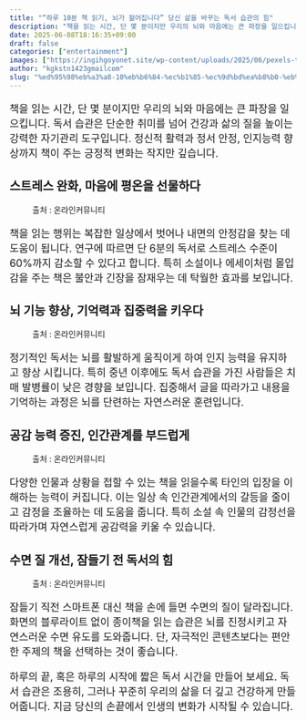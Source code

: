 ```yaml
---
title: "“하루 10분 책 읽기, 뇌가 젊어집니다” 당신 삶을 바꾸는 독서 습관의 힘"
description: "책을 읽는 시간, 단 몇 분이지만 우리의 뇌와 마음에는 큰 파장을 일으킵니다. 독서 습관은 단순한 취미를 넘어 건강과 삶의 질을 높이는 강력한 자기관리 도구입니다. 정신적 활력과 정서 안정, 인지능력 향상까지 책이 주는 긍정적 변화는 작지만 깊습니다."
date: 2025-06-08T18:16:35+09:00
draft: false
categories: ["entertainment"]
images: ["https://ingihgoyonet.site/wp-content/uploads/2025/06/pexels-thatguycraig000-1467564-1024x683.jpg", "https://ingihgoyonet.site/wp-content/uploads/2025/06/pexels-cottonbro-6214651-683x1024.jpg", "https://ingihgoyonet.site/wp-content/uploads/2025/06/pexels-fauxels-3184289-1024x662.jpg", "https://ingihgoyonet.site/wp-content/uploads/2025/06/pexels-olly-935742-1024x683.jpg"]
author: "kgkstn1423gmailcom"
slug: "%ed%95%98%eb%a3%a8-10%eb%b6%84-%ec%b1%85-%ec%9d%bd%ea%b8%b0-%eb%87%8c%ea%b0%80-%ec%a0%8a%ec%96%b4%ec%a7%91%eb%8b%88%eb%8b%a4-%eb%8b%b9%ec%8b%a0-%ec%82%b6%ec%9d%84-%eb%b0%94%ea%be%b8"
---
```


<p style="font-size:18px">책을 읽는 시간, 단 몇 분이지만 우리의 뇌와 마음에는 큰 파장을 일으킵니다. 독서 습관은 단순한 취미를 넘어 건강과 삶의 질을 높이는 강력한 자기관리 도구입니다. 정신적 활력과 정서 안정, 인지능력 향상까지 책이 주는 긍정적 변화는 작지만 깊습니다.</p> <h2 >스트레스 완화, 마음에 평온을 선물하다</h2> <figure ><img src="https://ingihgoyonet.site/wp-content/uploads/2025/06/pexels-thatguycraig000-1467564-1024x683.jpg" alt="" style="aspect-ratio:16/9;object-fit:cover"/><figcaption >출처 : 온라인커뮤니티</figcaption></figure> <p style="font-size:18px">책을 읽는 행위는 복잡한 일상에서 벗어나 내면의 안정감을 찾는 데 도움이 됩니다. 연구에 따르면 단 6분의 독서로 스트레스 수준이 60%까지 감소할 수 있다고 합니다. 특히 소설이나 에세이처럼 몰입감을 주는 책은 불안과 긴장을 잠재우는 데 탁월한 효과를 보입니다.</p> <h2 >뇌 기능 향상, 기억력과 집중력을 키우다</h2> <figure ><img src="https://ingihgoyonet.site/wp-content/uploads/2025/06/pexels-cottonbro-6214651-683x1024.jpg" alt="" style="aspect-ratio:16/9;object-fit:cover"/><figcaption >출처 : 온라인커뮤니티</figcaption></figure> <p style="font-size:18px">정기적인 독서는 뇌를 활발하게 움직이게 하여 인지 능력을 유지하고 향상 시킵니다. 특히 중년 이후에도 독서 습관을 가진 사람들은 치매 발병률이 낮은 경향을 보입니다. 집중해서 글을 따라가고 내용을 기억하는 과정은 뇌를 단련하는 자연스러운 훈련입니다.</p> <h2 >공감 능력 증진, 인간관계를 부드럽게</h2> <figure ><img src="https://ingihgoyonet.site/wp-content/uploads/2025/06/pexels-fauxels-3184289-1024x662.jpg" alt="" style="aspect-ratio:16/9;object-fit:cover"/><figcaption >출처 : 온라인커뮤니티</figcaption></figure> <p style="font-size:18px">다양한 인물과 상황을 접할 수 있는 책을 읽을수록 타인의 입장을 이해하는 능력이 커집니다. 이는 일상 속 인간관계에서의 갈등을 줄이고 감정을 조율하는 데 도움을 줍니다. 특히 소설 속 인물의 감정선을 따라가며 자연스럽게 공감력을 키울 수 있습니다.</p> <h2 >수면 질 개선, 잠들기 전 독서의 힘</h2> <figure ><img src="https://ingihgoyonet.site/wp-content/uploads/2025/06/pexels-olly-935742-1024x683.jpg" alt="" style="aspect-ratio:16/9;object-fit:cover"/><figcaption >출처 : 온라인커뮤니티</figcaption></figure> <p style="font-size:18px">잠들기 직전 스마트폰 대신 책을 손에 들면 수면의 질이 달라집니다. 화면의 블루라이트 없이 종이책을 읽는 습관은 뇌를 진정시키고 자연스러운 수면 유도를 도와줍니다. 단, 자극적인 콘텐츠보다는 편안한 주제의 책을 선택하는 것이 좋습니다.</p> <p style="font-size:18px">하루의 끝, 혹은 하루의 시작에 짧은 독서 시간을 만들어 보세요. 독서 습관은 조용히, 그러나 꾸준히 우리의 삶을 더 깊고 건강하게 만들어줍니다. 지금 당신의 손끝에서 인생의 변화가 시작될 수 있습니다.</p>